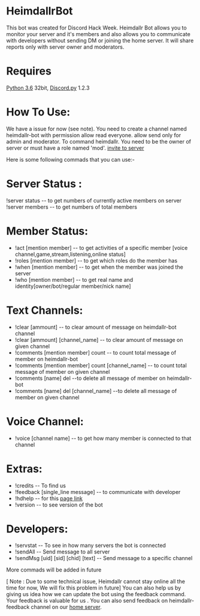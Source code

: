 # HeimdallrBot
This bot was created for Discord Hack Week. Heimdallr Bot allows you to monitor your server and it's members and also allows you to communicate with developers without sending DM or joining the home server. It will share reports only with server owner and moderators.

# Requires
[Python 3.6](http://python.org/getit) 32bit,
[Discord.py](https://discordpy.readthedocs.io/en/latest/) 1.2.3


# How To Use:

We have a issue for now (see note). You need to create a channel named heimdallr-bot with permission allow read everyone. allow send only for admin and moderator.
To command heimdallr. You need to be the owner of server or must have a role named 'mod'.
[invite to server](https://discordapp.com/oauth2/authorize?client_id=593000044106612746&permissions=8&scope=bot)

Here is some following commads that you can use:-

# Server Status :

!server status -- to get numbers of currently active members on server
!server members -- to get  numbers of total members


# Member Status:

- !act [mention member] -- to get activities of a specific member [voice channel,game,stream,listening,online status]
- !roles [mention member]  -- to get which roles do the member has
- !when [mention member] -- to get when the member was joined the server
- !who [mention member]  -- to get real name and identity[owner/bot/regular member/nick name] 
 

# Text Channels:

- !clear [ammount] -- to clear amount of message on heimdallr-bot channel
- !clear [ammount] [channel_name] -- to clear amount of message on given channel
- !comments [mention member] count -- to count total message of member on heimdallr-bot
- !comments [mention member] count [channel_name] -- to count total message of member on given channel
- !comments [name] del --to delete all message of member on heimdallr-bot
- !comments [name] del [channel_name] --to delete all message of member on given channel


# Voice Channel:

- !voice [channel name] -- to get how many member is connected to that channel


# Extras:

- !credits -- To find us
- !feedback [single_line message] -- to communicate with developer
- !hdhelp -- for this [page link](http://cwfbd.blogspot.com/2019/06/heimdallrbot.html)
- !version -- to see version of the bot



# Developers:

- !servstat -- To see in how many servers the bot is connected
- !sendAll -- Send message to all server
- !sendMsg [uid] [sid] [chid] [text] -- Send message to a specific channel

More commads will be added in future

[ Note : Due to some technical issue, Heimdallr cannot stay online all the time for now, We will fix this problem in future]
You can also help us by giving us idea how we can update the bot using the feedback command.
Your feedback is valuable for us . You can also send feedback on heimdallr-feedback channel on our [home server](http://discord.gg/VndGYTs).
